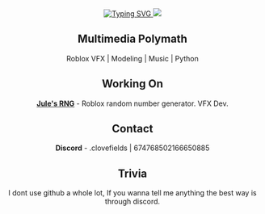 <div align="center">
  <a href="https://github.com/clovefields">
    <img src="https://readme-typing-svg.herokuapp.com?font=Tinos&size=44&duration=5000&pause=3000&color=FFFFFF&background=0D1117&center=true&vCenter=true&width=600&height=100&lines=--+Clovefields.+--;" alt="Typing SVG" />
  <img src="https://github.com/clovefields.png">
  </a>

## Multimedia Polymath
Roblox VFX | Modeling | Music | Python

## Working On
<a href="https://www.roblox.com/games/16883974868/2x-Jules-RNG"><b>Jule's RNG</b></a> - Roblox random number generator. VFX Dev.

## Contact
<b>Discord</b> -  .clovefields | 674768502166650885

## Trivia
I dont use github a whole lot, If you wanna tell me anything the best way is through discord.
</div>
